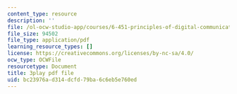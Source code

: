 ```yaml
---
content_type: resource
description: ''
file: /ol-ocw-studio-app/courses/6-451-principles-of-digital-communication-ii-spring-2005/bc23976ad314dcfd79ba6c6eb5e760ed_d_Mg_JnnevU.pdf
file_size: 94502
file_type: application/pdf
learning_resource_types: []
license: https://creativecommons.org/licenses/by-nc-sa/4.0/
ocw_type: OCWFile
resourcetype: Document
title: 3play pdf file
uid: bc23976a-d314-dcfd-79ba-6c6eb5e760ed
---
```

